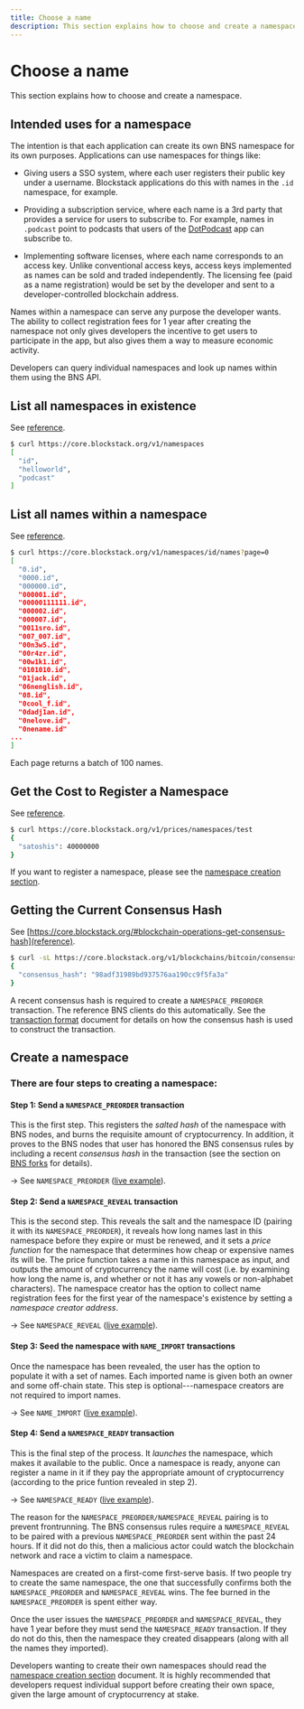 ```yaml
---
title: Choose a name
description: This section explains how to choose and create a namespace.
---
```


# Choose a name

This section explains how to choose and create a namespace.

## Intended uses for a namespace

The intention is that each application can create its own BNS
namespace for its own purposes. Applications can use namespaces for things like:

- Giving users a SSO system, where each user registers their public key under a
  username. Blockstack applications do this with names in the `.id` namespace,
  for example.

- Providing a subscription service, where each name is a 3rd party that provides
  a service for users to subscribe to. For example, names in
  `.podcast` point to podcasts that users of the [DotPodcast](https://dotpodcast.co) app can subscribe to.
- Implementing software licenses, where each name corresponds to an access key.
  Unlike conventional access keys, access keys implemented as names
  can be sold and traded independently. The licensing fee (paid as a name
  registration) would be set by the developer and sent to a developer-controlled
  blockchain address.

Names within a namespace can serve any purpose the developer wants. The ability
to collect registration fees for 1 year after creating the namespace not only
gives developers the incentive to get users to participate in the app, but also
gives them a way to measure economic activity.

Developers can query individual namespaces and look up names within them using
the BNS API.

## List all namespaces in existence

See [reference](https://core.blockstack.org/#namespace-operations-get-all-namespaces).

```bash
$ curl https://core.blockstack.org/v1/namespaces
[
  "id",
  "helloworld",
  "podcast"
]
```

## List all names within a namespace

See [reference](https://core.blockstack.org/#namespace-operations-get-all-namespaces).

```bash
$ curl https://core.blockstack.org/v1/namespaces/id/names?page=0
[
  "0.id",
  "0000.id",
  "000000.id",
  "000001.id",
  "00000111111.id",
  "000002.id",
  "000007.id",
  "0011sro.id",
  "007_007.id",
  "00n3w5.id",
  "00r4zr.id",
  "00w1k1.id",
  "0101010.id",
  "01jack.id",
  "06nenglish.id",
  "08.id",
  "0cool_f.id",
  "0dadj1an.id",
  "0nelove.id",
  "0nename.id"
...
]
```

Each page returns a batch of 100 names.

## Get the Cost to Register a Namespace

See [reference](https://core.blockstack.org/#price-checks-get-namespace-price).

```bash
$ curl https://core.blockstack.org/v1/prices/namespaces/test
{
  "satoshis": 40000000
}
```

If you want to register a namespace, please see the [namespace creation section](/core/naming/namespaces).

## Getting the Current Consensus Hash

See [https://core.blockstack.org/#blockchain-operations-get-consensus-hash](reference).

```bash
$ curl -sL https://core.blockstack.org/v1/blockchains/bitcoin/consensus
{
  "consensus_hash": "98adf31989bd937576aa190cc9f5fa3a"
}
```

A recent consensus hash is required to create a `NAMESPACE_PREORDER` transaction. The reference
BNS clients do this automatically. See the [transaction format](/core/wire-format)
document for details on how the consensus hash is used to construct the transaction.

## Create a namespace

### There are four steps to creating a namespace:

#### Step 1: Send a `NAMESPACE_PREORDER` transaction

This is the first step. This registers the _salted hash_ of the namespace with BNS nodes, and burns the
requisite amount of cryptocurrency. In addition, it proves to the BNS nodes that user has honored the
BNS consensus rules by including a recent _consensus hash_ in the transaction (see the section on
[BNS forks](#bns-forks) for details).

-> See `NAMESPACE_PREORDER` ([live example](https://www.blocktrail.com/BTC/tx/5f00b8e609821edd6f3369ee4ee86e03ea34b890e242236cdb66ef6c9c6a1b28)).

#### Step 2: Send a `NAMESPACE_REVEAL` transaction

This is the second step. This reveals the salt and the namespace ID (pairing it with its
`NAMESPACE_PREORDER`), it reveals how long names last in this namespace before
they expire or must be renewed, and it sets a _price function_ for the namespace
that determines how cheap or expensive names its will be. The price function takes
a name in this namespace as input, and outputs the amount of cryptocurrency the
name will cost (i.e. by examining how long the name is, and whether or not it
has any vowels or non-alphabet characters). The namespace creator
has the option to collect name registration fees for the first year of the
namespace's existence by setting a _namespace creator address_.

-> See `NAMESPACE_REVEAL` ([live example](https://www.blocktrail.com/BTC/tx/ab54b1c1dd5332dc86b24ca2f88b8ca0068485edf0c322416d104c5b84133a32)).

#### Step 3: Seed the namespace with `NAME_IMPORT` transactions

Once the namespace has been revealed, the user has the option to populate it with a set of
names. Each imported name is given both an owner and some off-chain state.
This step is optional---namespace creators are not required to import names.

-> See `NAME_IMPORT` ([live example](https://www.blocktrail.com/BTC/tx/c698ac4b4a61c90b2c93dababde867dea359f971e2efcf415c37c9a4d9c4f312)).

#### Step 4: Send a `NAMESPACE_READY` transaction

This is the final step of the process. It _launches_ the namespace, which makes it available to the
public. Once a namespace is ready, anyone can register a name in it if they
pay the appropriate amount of cryptocurrency (according to the price funtion
revealed in step 2).

-> See `NAMESPACE_READY` ([live example](https://www.blocktrail.com/BTC/tx/2bf9a97e3081886f96c4def36d99a677059fafdbd6bdb6d626c0608a1e286032)).

The reason for the `NAMESPACE_PREORDER/NAMESPACE_REVEAL` pairing is to prevent
frontrunning. The BNS consensus rules require a `NAMESPACE_REVEAL` to be
paired with a previous `NAMESPACE_PREORDER` sent within the past 24 hours.
If it did not do this, then a malicious actor could watch the blockchain network
and race a victim to claim a namespace.

Namespaces are created on a first-come first-serve basis. If two people try to
create the same namespace, the one that successfully confirms both the
`NAMESPACE_PREORDER` and `NAMESPACE_REVEAL` wins. The fee burned in the
`NAMESPACE_PREORDER` is spent either way.

Once the user issues the `NAMESPACE_PREORDER` and `NAMESPACE_REVEAL`, they have
1 year before they must send the `NAMESPACE_READY` transaction. If they do not
do this, then the namespace they created disappears (along with all the names
they imported).

Developers wanting to create their own namespaces should read the [namespace creation section](/core/naming/namespaces) document. It is highly recommended that
developers request individual support before creating their own space, given the large amount of
cryptocurrency at stake.
